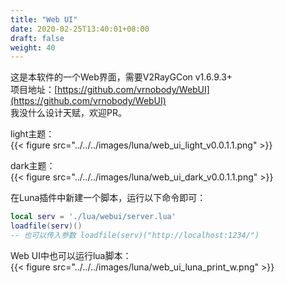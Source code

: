 ```yaml
---
title: "Web UI"
date: 2020-02-25T13:40:01+08:00
draft: false
weight: 40
---
```


这是本软件的一个Web界面，需要V2RayGCon v1.6.9.3+  
项目地址：[https://github.com/vrnobody/WebUI](https://github.com/vrnobody/WebUI)  
我没什么设计天赋，欢迎PR。  

light主题：  
{{< figure src="../../../images/luna/web_ui_light_v0.0.1.1.png" >}}

dark主题：  
{{< figure src="../../../images/luna/web_ui_dark_v0.0.1.1.png" >}}

在Luna插件中新建一个脚本，运行以下命令即可：  
```lua
local serv = './lua/webui/server.lua'
loadfile(serv)()
-- 也可以传入参数 loadfile(serv)("http://localhost:1234/") 
``` 

Web UI中也可以运行lua脚本：  
{{< figure src="../../../images/luna/web_ui_luna_print_w.png" >}}